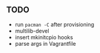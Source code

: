 ## TODO

* run `pacman -C` after provisioning
* multilib-devel
* insert mkinitcpio hooks
* parse args in Vagrantfile
